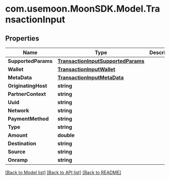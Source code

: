 # com.usemoon.MoonSDK.Model.TransactionInput

## Properties

| Name                | Type                                                                      | Description | Notes |
| ------------------- | ------------------------------------------------------------------------- | ----------- | ----- |
| **SupportedParams** | [**TransactionInputSupportedParams**](transactioninputsupportedparams.md) |             |       |
| **Wallet**          | [**TransactionInputWallet**](transactioninputwallet.md)                   |             |       |
| **MetaData**        | [**TransactionInputMetaData**](transactioninputmetadata.md)               |             |       |
| **OriginatingHost** | **string**                                                                |             |       |
| **PartnerContext**  | **string**                                                                |             |       |
| **Uuid**            | **string**                                                                |             |       |
| **Network**         | **string**                                                                |             |       |
| **PaymentMethod**   | **string**                                                                |             |       |
| **Type**            | **string**                                                                |             |       |
| **Amount**          | **double**                                                                |             |       |
| **Destination**     | **string**                                                                |             |       |
| **Source**          | **string**                                                                |             |       |
| **Onramp**          | **string**                                                                |             |       |

[\[Back to Model list\]](./#documentation-for-models) [\[Back to API list\]](./#documentation-for-api-endpoints) [\[Back to README\]](./)
